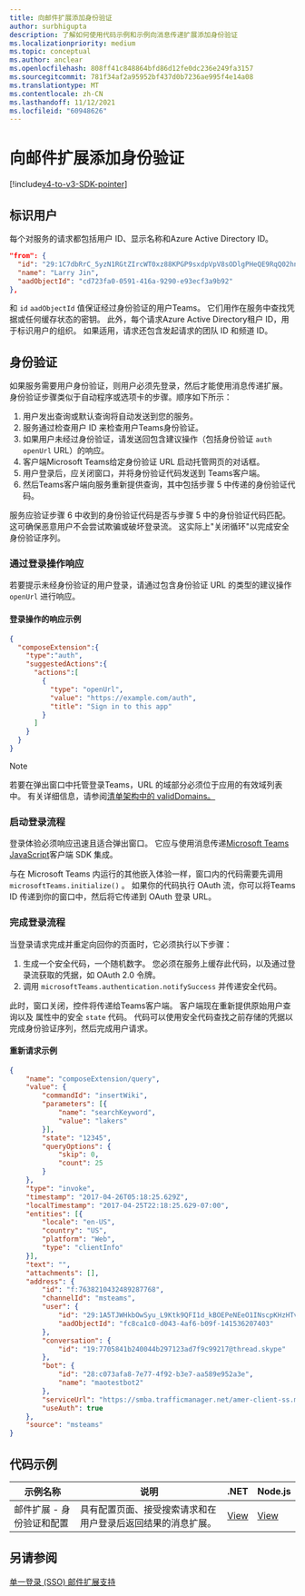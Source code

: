 ```yaml
---
title: 向邮件扩展添加身份验证
author: surbhigupta
description: 了解如何使用代码示例和示例向消息传递扩展添加身份验证
ms.localizationpriority: medium
ms.topic: conceptual
ms.author: anclear
ms.openlocfilehash: 808ff41c848864bfd86d12fe0dc236e249fa3157
ms.sourcegitcommit: 781f34af2a95952bf437d0b7236ae995f4e14a08
ms.translationtype: MT
ms.contentlocale: zh-CN
ms.lasthandoff: 11/12/2021
ms.locfileid: "60948626"
---
```

# <a name="add-authentication-to-your-messaging-extension"></a>向邮件扩展添加身份验证

[!include[v4-to-v3-SDK-pointer](~/includes/v4-to-v3-pointer-me.md)]

## <a name="identify-the-user"></a>标识用户

每个对服务的请求都包括用户 ID、显示名称和Azure Active Directory ID。

```json
"from": {
  "id": "29:1C7dbRrC_5yzN1RGtZIrcWT0xz88KPGP9sxdpVpV8sODlgPHeQE9RqQ02hnpuKzy6zZ-AaZx6swUOMj_Dsdse3TQ4sIaeebbFBF-VgjJy_nY",
  "name": "Larry Jin",
  "aadObjectId": "cd723fa0-0591-416a-9290-e93ecf3a9b92"
},
```

和 `id` `aadObjectId` 值保证经过身份验证的用户Teams。 它们用作在服务中查找凭据或任何缓存状态的密钥。 此外，每个请求Azure Active Directory租户 ID，用于标识用户的组织。 如果适用，请求还包含发起请求的团队 ID 和频道 ID。

## <a name="authentication"></a>身份验证

如果服务需要用户身份验证，则用户必须先登录，然后才能使用消息传递扩展。 身份验证步骤类似于自动程序或选项卡的步骤。顺序如下所示：

1. 用户发出查询或默认查询将自动发送到您的服务。
1. 服务通过检查用户 ID 来检查用户Teams身份验证。
1. 如果用户未经过身份验证，请发送回包含建议操作（包括身份验证 `auth` `openUrl` URL）的响应。
1. 客户端Microsoft Teams给定身份验证 URL 启动托管网页的对话框。
1. 用户登录后，应关闭窗口，并将身份验证代码发送到 Teams客户端。
1. 然后Teams客户端向服务重新提供查询，其中包括步骤 5 中传递的身份验证代码。

服务应验证步骤 6 中收到的身份验证代码是否与步骤 5 中的身份验证代码匹配。 这可确保恶意用户不会尝试欺骗或破坏登录流。 这实际上"关闭循环"以完成安全身份验证序列。

### <a name="respond-with-a-sign-in-action"></a>通过登录操作响应

若要提示未经身份验证的用户登录，请通过包含身份验证 URL 的类型的建议操作 `openUrl` 进行响应。

#### <a name="response-example-for-a-sign-in-action"></a>登录操作的响应示例

```json
{
  "composeExtension":{
    "type":"auth",
    "suggestedActions":{
      "actions":[
        {
          "type": "openUrl",
          "value": "https://example.com/auth",
          "title": "Sign in to this app"
        }
      ]
    }
  }
}
```

> [!NOTE]
> 若要在弹出窗口中托管登录Teams，URL 的域部分必须位于应用的有效域列表中。 有关详细信息，请参阅[清单架构中的 validDomains。](~/resources/schema/manifest-schema.md#validdomains)

### <a name="start-the-sign-in-flow"></a>启动登录流程

登录体验必须响应迅速且适合弹出窗口。 它应与使用消息传递[Microsoft Teams JavaScript](/javascript/api/overview/msteams-client)客户端 SDK 集成。

与在 Microsoft Teams 内运行的其他嵌入体验一样，窗口内的代码需要先调用 `microsoftTeams.initialize()` 。 如果你的代码执行 OAuth 流，你可以将Teams ID 传递到你的窗口中，然后将它传递到 OAuth 登录 URL。

### <a name="complete-the-sign-in-flow"></a>完成登录流程

当登录请求完成并重定向回你的页面时，它必须执行以下步骤：

1. 生成一个安全代码，一个随机数字。 您必须在服务上缓存此代码，以及通过登录流获取的凭据，如 OAuth 2.0 令牌。
1. 调用 `microsoftTeams.authentication.notifySuccess` 并传递安全代码。

此时，窗口关闭，控件将传递给Teams客户端。 客户端现在重新提供原始用户查询以及 属性中的安全 `state` 代码。 代码可以使用安全代码查找之前存储的凭据以完成身份验证序列，然后完成用户请求。

#### <a name="reissued-request-example"></a>重新请求示例

```json
{
    "name": "composeExtension/query",
    "value": {
        "commandId": "insertWiki",
        "parameters": [{
            "name": "searchKeyword",
            "value": "lakers"
        }],
        "state": "12345",
        "queryOptions": {
            "skip": 0,
            "count": 25
        }
    },
    "type": "invoke",
    "timestamp": "2017-04-26T05:18:25.629Z",
    "localTimestamp": "2017-04-25T22:18:25.629-07:00",
    "entities": [{
        "locale": "en-US",
        "country": "US",
        "platform": "Web",
        "type": "clientInfo"
    }],
    "text": "",
    "attachments": [],
    "address": {
        "id": "f:7638210432489287768",
        "channelId": "msteams",
        "user": {
            "id": "29:1A5TJWHkbOwSyu_L9Ktk9QFI1d_kBOEPeNEeO1INscpKHzHTvWfiau5AX_6y3SuiOby-r73dzHJ17HipUWqGPgw",
            "aadObjectId": "fc8ca1c0-d043-4af6-b09f-141536207403"
        },
        "conversation": {
            "id": "19:7705841b240044b297123ad7f9c99217@thread.skype"
        },
        "bot": {
            "id": "28:c073afa8-7e77-4f92-b3e7-aa589e952a3e",
            "name": "maotestbot2"
        },
        "serviceUrl": "https://smba.trafficmanager.net/amer-client-ss.msg/",
        "useAuth": true
    },
    "source": "msteams"
}
```

## <a name="code-sample"></a>代码示例
|**示例名称** | **说明** |**.NET** | **Node.js**|
|----------------|-----------------|--------------|----------------|
|邮件扩展 - 身份验证和配置 | 具有配置页面、接受搜索请求和在用户登录后返回结果的消息扩展。 |[View](https://github.com/microsoft/BotBuilder-Samples/tree/main/samples/csharp_dotnetcore/52.teams-messaging-extensions-search-auth-config)|[View](https://github.com/microsoft/BotBuilder-Samples/blob/main/samples/javascript_nodejs/52.teams-messaging-extensions-search-auth-config)| 

## <a name="see-also"></a>另请参阅

[单一登录 (SSO) 邮件扩展支持](~/messaging-extensions/how-to/enable-sso-auth-me.md)
